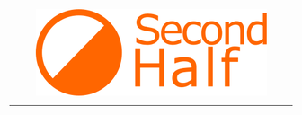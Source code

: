 <div align="center">
	<a href="https://secondhalf.games"><img src="logo.png" alt="Second Half Games" /></a>
</div>
<hr />
